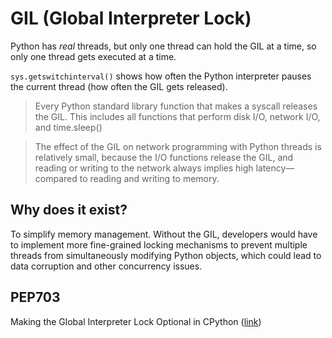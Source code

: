 # GIL (Global Interpreter Lock)

Python has _real_ threads, but only one thread can hold the GIL at a time, so only one thread gets executed at a time.

`sys.getswitchinterval()` shows how often the Python interpreter pauses the current thread (how often the GIL gets released).

> Every Python standard library function that makes a syscall releases the GIL. This includes all functions that perform disk I/O, network I/O, and time.sleep()

> The effect of the GIL on network programming with Python threads is relatively small, because the I/O functions release the GIL, and reading or writing to the network always implies high latency—compared to reading and writing to memory.

## Why does it exist?
To simplify memory management. Without the GIL, developers would have to implement more fine-grained locking mechanisms to prevent multiple threads from simultaneously modifying Python objects, which could lead to data corruption and other concurrency issues.

## PEP703
Making the Global Interpreter Lock Optional in CPython ([link](https://peps.python.org/pep-0703/))
